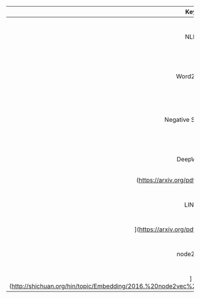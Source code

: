 |Key|Author|Year|Conference|Paper|Mark|
|:-:|:----:|:--:|:--------:|:---:|:--:|
|NLP|Yoshua Bengio|2013|IEEE TPAMI|[Representation Learning: A Review and New Perspectives](https://arxiv.org/pdf/1206.5538.pdf)|:checkered_flag:|
|Word2Vec|Tomas Mikolov|2013|Google|[Efficient Estimation of Word Representations in Vector Space](http://arxiv.org/abs/1301.3781)|:checkered_flag:|
|Negative Sampling|Tomas Mikolov|2013|NIPS|[Distributed representations of words and phrases and their compositionality](https://papers.nips.cc/paper/5021-distributed-representations-of-words-and-phrases-and-their-compositionality.pdf)|:checkered_flag:|
|DeepWalk|Bryan Perozzi|2014|KDD|[DeepWalk: Online Learning of Social Representations
(https://arxiv.org/pdf/1403.6652.pdf)]|:checkered_flag:|
|LINE|Jian Tang|2015|WWW|[LINE: Large-scale Information Network Embedding
](https://arxiv.org/pdf/1503.03578.pdf)|:checkered_flag:|
|node2vec|Aditya Grove|KDD|2016|[node2vec: Scalable Feature Learning for Networks
](http://shichuan.org/hin/topic/Embedding/2016.%20node2vec%20Scalable%20Feature%20Learning%20for%20Networks.pdf)|:checkered_flag:|

